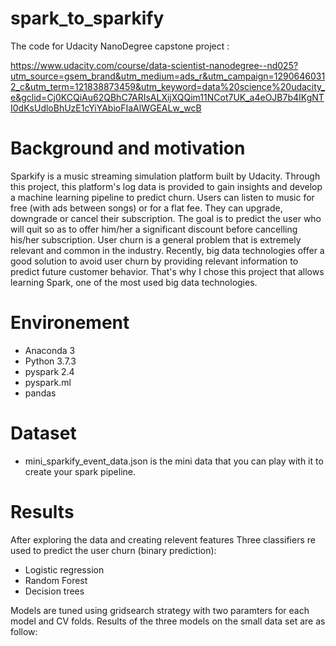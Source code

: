 # spark_to_sparkify
The code for Udacity NanoDegree capstone project :

https://www.udacity.com/course/data-scientist-nanodegree--nd025?utm_source=gsem_brand&utm_medium=ads_r&utm_campaign=12906460312_c&utm_term=121838873459&utm_keyword=data%20science%20udacity_e&gclid=Cj0KCQiAu62QBhC7ARIsALXijXQQim11NCot7UK_a4eOJB7b4IKgNTI0dKsUdloBhUzE1cYiYAbioFIaAlWGEALw_wcB

# Background and motivation
Sparkify is a music streaming simulation platform built by Udacity. Through this project, this platform's log data is provided to gain insights and develop a machine learning pipeline to predict churn. Users can listen to music for free (with ads between songs) or for a flat fee. They can upgrade, downgrade or cancel their subscription. The goal is to predict the user who will quit so as to offer him/her a significant discount before cancelling his/her subscription. User churn is a general problem that is extremely relevant and common in the industry. Recently, big data technologies offer a good solution to avoid user churn by providing relevant information to predict future customer behavior. That's why I chose this project that allows learning Spark, one of the most used big data technologies.

# Environement

* Anaconda 3
* Python 3.7.3
* pyspark 2.4
* pyspark.ml
* pandas

# Dataset

* mini_sparkify_event_data.json is the mini data that you can play with it to create your spark pipeline.

# Results

After exploring the data and creating relevent features Three classifiers re used to predict the user churn (binary prediction):
* Logistic regression
* Random Forest
* Decision trees

Models are tuned using gridsearch strategy with two paramters for each model and  CV folds. Results of the three models on the small data set are as follow:

